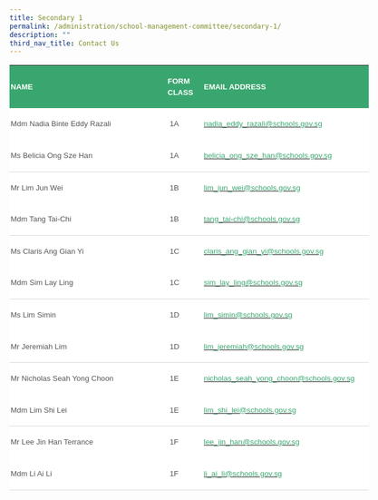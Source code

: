 ```yaml
---
title: Secondary 1
permalink: /administration/school-management-committee/secondary-1/
description: ""
third_nav_title: Contact Us
---
```

<table style="width:475.6pt;background:white;border-collapse:collapse;mso-yfti-tbllook:
 1184;mso-padding-alt:0in 0in 0in 0in" width="634" cellpadding="0" cellspacing="0" border="0" class="MsoNormalTable"><tbody><tr style="mso-yfti-irow:0;mso-yfti-firstrow:yes"><td style="width:204.75pt;background:#3AA66F;padding:1.5pt 1.5pt 1.5pt 1.5pt" width="273"><p style="line-height:14.7pt" class="MsoNormal"><b><span style="font-size:10.0pt;
  font-family:&quot;Arial&quot;,sans-serif;color:white;text-transform:uppercase">NAME</span></b></p></td><td style="width:45.0pt;background:#3AA66F;padding:1.5pt 1.5pt 1.5pt 1.5pt" width="60"><p style="line-height:14.7pt" class="MsoNormal"><b><span style="font-size:10.0pt;
  font-family:&quot;Arial&quot;,sans-serif;color:white;text-transform:uppercase">FORM CLASS</span></b></p></td><td style="width:216.75pt;background:#3AA66F;padding:1.5pt 1.5pt 1.5pt 1.5pt" width="289"><p style="line-height:14.7pt" class="MsoNormal"><b><span style="font-size:10.0pt;
  font-family:&quot;Arial&quot;,sans-serif;color:white;text-transform:uppercase">EMAIL ADDRESS</span></b></p></td></tr><tr style="mso-yfti-irow:1"><td style="padding:1.5pt 1.5pt 1.5pt 1.5pt"><p style="line-height:14.7pt" class="MsoNormal"><span style="font-size:10.0pt;
  font-family:&quot;Arial&quot;,sans-serif;color:#565656">Mdm Nadia Binte Eddy Razali</span></p></td><td style="padding:1.5pt 1.5pt 1.5pt 1.5pt"><p style="line-height:14.7pt" class="MsoNormal"><span style="font-size:10.0pt;
  font-family:&quot;Arial&quot;,sans-serif;color:#565656">&nbsp;1A</span></p></td><td style="padding:1.5pt 1.5pt 1.5pt 1.5pt"><p style="line-height:14.7pt" class="MsoNormal"><span style="font-size:10.0pt;
  font-family:&quot;Arial&quot;,sans-serif;color:black;mso-color-alt:windowtext"><a href="mailto:nadia_eddy_razali@schools.gov.sg"><span style="color:#3AA66F;
  text-decoration:none;text-underline:none">nadia_eddy_razali@schools.gov.sg</span></a></span><span style="font-size:10.0pt;font-family:&quot;Arial&quot;,sans-serif;color:#565656">&nbsp;</span></p></td></tr><tr style="mso-yfti-irow:2"><td style="border:none;border-bottom:solid #D9D9D9 1.0pt;mso-border-bottom-themecolor:
  background1;mso-border-bottom-themeshade:217;mso-border-bottom-alt:solid #D9D9D9 .5pt;
  mso-border-bottom-themecolor:background1;mso-border-bottom-themeshade:217;
  padding:1.5pt 1.5pt 1.5pt 1.5pt"><p style="line-height:14.7pt" class="MsoNormal"><span style="font-size:10.0pt;
  font-family:&quot;Arial&quot;,sans-serif;color:#565656">Ms Belicia Ong Sze Han</span></p></td><td style="border:none;border-bottom:solid #D9D9D9 1.0pt;mso-border-bottom-themecolor:
  background1;mso-border-bottom-themeshade:217;mso-border-bottom-alt:solid #D9D9D9 .5pt;
  mso-border-bottom-themecolor:background1;mso-border-bottom-themeshade:217;
  padding:1.5pt 1.5pt 1.5pt 1.5pt"><p style="line-height:14.7pt" class="MsoNormal"><span style="font-size:10.0pt;
  font-family:&quot;Arial&quot;,sans-serif;color:#565656">&nbsp;1A</span></p></td><td style="border:none;border-bottom:solid #D9D9D9 1.0pt;mso-border-bottom-themecolor:
  background1;mso-border-bottom-themeshade:217;mso-border-bottom-alt:solid #D9D9D9 .5pt;
  mso-border-bottom-themecolor:background1;mso-border-bottom-themeshade:217;
  padding:1.5pt 1.5pt 1.5pt 1.5pt"><p style="line-height:14.7pt" class="MsoNormal"><span style="font-size:10.0pt;
  font-family:&quot;Arial&quot;,sans-serif;color:black;mso-color-alt:windowtext"><a href="mailto:belicia_ong_sze_han@schools.gov.sg"><span style="color:#3AA66F;
  text-decoration:none;text-underline:none">belicia_ong_sze_han@schools.gov.sg</span></a></span><span style="font-size:10.0pt;font-family:&quot;Arial&quot;,sans-serif;color:#565656"></span></p></td></tr><tr style="mso-yfti-irow:3"><td style="border:none;mso-border-top-alt:solid #D9D9D9 .5pt;mso-border-top-themecolor:
  background1;mso-border-top-themeshade:217;padding:1.5pt 1.5pt 1.5pt 1.5pt"><p style="line-height:14.7pt" class="MsoNormal"><span style="font-size:10.0pt;
  font-family:&quot;Arial&quot;,sans-serif;color:#565656">Mr Lim Jun Wei&nbsp;&nbsp; &nbsp;&nbsp;&nbsp; &nbsp;&nbsp;&nbsp; &nbsp;&nbsp;&nbsp; &nbsp;&nbsp;&nbsp; &nbsp;</span></p></td><td style="border:none;mso-border-top-alt:solid #D9D9D9 .5pt;mso-border-top-themecolor:
  background1;mso-border-top-themeshade:217;padding:1.5pt 1.5pt 1.5pt 1.5pt"><p style="line-height:14.7pt" class="MsoNormal"><span style="font-size:10.0pt;
  font-family:&quot;Arial&quot;,sans-serif;color:#565656">&nbsp;1B</span></p></td><td style="border:none;mso-border-top-alt:solid #D9D9D9 .5pt;mso-border-top-themecolor:
  background1;mso-border-top-themeshade:217;padding:1.5pt 1.5pt 1.5pt 1.5pt"><p style="line-height:14.7pt" class="MsoNormal"><span style="font-size:10.0pt;
  font-family:&quot;Arial&quot;,sans-serif;color:black;mso-color-alt:windowtext"><a href="mailto:lim_jun_wei@schools.gov.sg"><span style="color:#3AA66F;
  text-decoration:none;text-underline:none">lim_jun_wei@schools.gov.sg</span></a></span><span style="font-size:10.0pt;font-family:&quot;Arial&quot;,sans-serif;color:#565656"></span></p></td></tr><tr style="mso-yfti-irow:4"><td style="border:none;border-bottom:solid #D9D9D9 1.0pt;mso-border-bottom-themecolor:
  background1;mso-border-bottom-themeshade:217;mso-border-bottom-alt:solid #D9D9D9 .5pt;
  mso-border-bottom-themecolor:background1;mso-border-bottom-themeshade:217;
  padding:1.5pt 1.5pt 1.5pt 1.5pt"><p style="line-height:14.7pt" class="MsoNormal"><span style="font-size:10.0pt;
  font-family:&quot;Arial&quot;,sans-serif;color:#565656">Mdm Tang Tai-Chi&nbsp;&nbsp; &nbsp;&nbsp;&nbsp; &nbsp;&nbsp;&nbsp; &nbsp;</span></p></td><td style="border:none;border-bottom:solid #D9D9D9 1.0pt;mso-border-bottom-themecolor:
  background1;mso-border-bottom-themeshade:217;mso-border-bottom-alt:solid #D9D9D9 .5pt;
  mso-border-bottom-themecolor:background1;mso-border-bottom-themeshade:217;
  padding:1.5pt 1.5pt 1.5pt 1.5pt"><p style="line-height:14.7pt" class="MsoNormal"><span style="font-size:10.0pt;
  font-family:&quot;Arial&quot;,sans-serif;color:#565656">&nbsp;1B</span></p></td><td style="border:none;border-bottom:solid #D9D9D9 1.0pt;mso-border-bottom-themecolor:
  background1;mso-border-bottom-themeshade:217;mso-border-bottom-alt:solid #D9D9D9 .5pt;
  mso-border-bottom-themecolor:background1;mso-border-bottom-themeshade:217;
  padding:1.5pt 1.5pt 1.5pt 1.5pt"><p style="line-height:14.7pt" class="MsoNormal"><span style="font-size:10.0pt;
  font-family:&quot;Arial&quot;,sans-serif;color:black;mso-color-alt:windowtext"><a href="mailto:tang_tai-chi@schools.gov.sg"><span style="color:#3AA66F;
  text-decoration:none;text-underline:none">tang_tai-chi@schools.gov.sg</span></a></span><span style="font-size:10.0pt;font-family:&quot;Arial&quot;,sans-serif;color:#565656"></span></p></td></tr><tr style="mso-yfti-irow:5"><td style="border:none;mso-border-top-alt:solid #D9D9D9 .5pt;mso-border-top-themecolor:
  background1;mso-border-top-themeshade:217;padding:1.5pt 1.5pt 1.5pt 1.5pt"><p style="line-height:14.7pt" class="MsoNormal"><span style="font-size:10.0pt;
  font-family:&quot;Arial&quot;,sans-serif;color:#565656">Ms Claris Ang Gian Yi&nbsp;&nbsp; &nbsp;&nbsp;&nbsp; &nbsp;</span></p></td><td style="border:none;mso-border-top-alt:solid #D9D9D9 .5pt;mso-border-top-themecolor:
  background1;mso-border-top-themeshade:217;padding:1.5pt 1.5pt 1.5pt 1.5pt"><p style="line-height:14.7pt" class="MsoNormal"><span style="font-size:10.0pt;
  font-family:&quot;Arial&quot;,sans-serif;color:#565656">&nbsp;1C</span></p></td><td style="border:none;mso-border-top-alt:solid #D9D9D9 .5pt;mso-border-top-themecolor:
  background1;mso-border-top-themeshade:217;padding:1.5pt 1.5pt 1.5pt 1.5pt"><p style="line-height:14.7pt" class="MsoNormal"><span style="font-size:10.0pt;
  font-family:&quot;Arial&quot;,sans-serif;color:black;mso-color-alt:windowtext"><a href="mailto:claris_ang_gian_yi@schools.gov.sg"><span style="color:#3AA66F;
  text-decoration:none;text-underline:none">claris_ang_gian_yi@schools.gov.sg</span></a></span><span style="font-size:10.0pt;font-family:&quot;Arial&quot;,sans-serif;color:#565656"></span></p></td></tr><tr style="mso-yfti-irow:6"><td style="border:none;border-bottom:solid #D9D9D9 1.0pt;mso-border-bottom-themecolor:
  background1;mso-border-bottom-themeshade:217;mso-border-bottom-alt:solid #D9D9D9 .5pt;
  mso-border-bottom-themecolor:background1;mso-border-bottom-themeshade:217;
  padding:1.5pt 1.5pt 1.5pt 1.5pt"><p style="line-height:14.7pt" class="MsoNormal"><span style="font-size:10.0pt;
  font-family:&quot;Arial&quot;,sans-serif;color:#565656">Mdm Sim Lay Ling</span></p></td><td style="border:none;border-bottom:solid #D9D9D9 1.0pt;mso-border-bottom-themecolor:
  background1;mso-border-bottom-themeshade:217;mso-border-bottom-alt:solid #D9D9D9 .5pt;
  mso-border-bottom-themecolor:background1;mso-border-bottom-themeshade:217;
  padding:1.5pt 1.5pt 1.5pt 1.5pt"><p style="line-height:14.7pt" class="MsoNormal"><span style="font-size:10.0pt;
  font-family:&quot;Arial&quot;,sans-serif;color:#565656">&nbsp;1C</span></p></td><td style="border:none;border-bottom:solid #D9D9D9 1.0pt;mso-border-bottom-themecolor:
  background1;mso-border-bottom-themeshade:217;mso-border-bottom-alt:solid #D9D9D9 .5pt;
  mso-border-bottom-themecolor:background1;mso-border-bottom-themeshade:217;
  padding:1.5pt 1.5pt 1.5pt 1.5pt"><p style="line-height:14.7pt" class="MsoNormal"><span style="font-size:10.0pt;
  font-family:&quot;Arial&quot;,sans-serif;color:black;mso-color-alt:windowtext"><a href="mailto:sim_lay_ling@schools.gov.sg"><span style="color:#3AA66F;
  text-decoration:none;text-underline:none">sim_lay_ling@schools.gov.sg</span></a></span><span style="font-size:10.0pt;font-family:&quot;Arial&quot;,sans-serif;color:#565656"></span></p></td></tr><tr style="mso-yfti-irow:7"><td style="border:none;mso-border-top-alt:solid #D9D9D9 .5pt;mso-border-top-themecolor:
  background1;mso-border-top-themeshade:217;padding:1.5pt 1.5pt 1.5pt 1.5pt"><p style="line-height:14.7pt" class="MsoNormal"><span style="font-size:10.0pt;
  font-family:&quot;Arial&quot;,sans-serif;color:#565656">Ms Lim Simin&nbsp;&nbsp; &nbsp;</span></p></td><td style="border:none;mso-border-top-alt:solid #D9D9D9 .5pt;mso-border-top-themecolor:
  background1;mso-border-top-themeshade:217;padding:1.5pt 1.5pt 1.5pt 1.5pt"><p style="line-height:14.7pt" class="MsoNormal"><span style="font-size:10.0pt;
  font-family:&quot;Arial&quot;,sans-serif;color:#565656">&nbsp;1D</span></p></td><td style="border:none;mso-border-top-alt:solid #D9D9D9 .5pt;mso-border-top-themecolor:
  background1;mso-border-top-themeshade:217;padding:1.5pt 1.5pt 1.5pt 1.5pt"><p style="line-height:14.7pt" class="MsoNormal"><span style="font-size:10.0pt;
  font-family:&quot;Arial&quot;,sans-serif;color:black;mso-color-alt:windowtext"><a href="mailto:lim_simin@schools.gov.sg"><span style="color:#3AA66F;text-decoration:
  none;text-underline:none">lim_simin@schools.gov.sg</span></a></span><span style="font-size:10.0pt;font-family:&quot;Arial&quot;,sans-serif;color:#565656"></span></p></td></tr><tr style="mso-yfti-irow:8"><td style="border:none;border-bottom:solid #D9D9D9 1.0pt;mso-border-bottom-themecolor:
  background1;mso-border-bottom-themeshade:217;mso-border-bottom-alt:solid #D9D9D9 .5pt;
  mso-border-bottom-themecolor:background1;mso-border-bottom-themeshade:217;
  padding:1.5pt 1.5pt 1.5pt 1.5pt"><p style="line-height:14.7pt" class="MsoNormal"><span style="font-size:10.0pt;
  font-family:&quot;Arial&quot;,sans-serif;color:#565656">Mr Jeremiah Lim</span></p></td><td style="border:none;border-bottom:solid #D9D9D9 1.0pt;mso-border-bottom-themecolor:
  background1;mso-border-bottom-themeshade:217;mso-border-bottom-alt:solid #D9D9D9 .5pt;
  mso-border-bottom-themecolor:background1;mso-border-bottom-themeshade:217;
  padding:1.5pt 1.5pt 1.5pt 1.5pt"><p style="line-height:14.7pt" class="MsoNormal"><span style="font-size:10.0pt;
  font-family:&quot;Arial&quot;,sans-serif;color:#565656">&nbsp;1D</span></p></td><td style="border:none;border-bottom:solid #D9D9D9 1.0pt;mso-border-bottom-themecolor:
  background1;mso-border-bottom-themeshade:217;mso-border-bottom-alt:solid #D9D9D9 .5pt;
  mso-border-bottom-themecolor:background1;mso-border-bottom-themeshade:217;
  padding:1.5pt 1.5pt 1.5pt 1.5pt"><p style="line-height:14.7pt" class="MsoNormal"><span style="font-size:10.0pt;
  font-family:&quot;Arial&quot;,sans-serif;color:black;mso-color-alt:windowtext"><a href="mailto:lim_jeremiah@schools.gov.sg"><span style="color:#3AA66F;
  text-decoration:none;text-underline:none">lim_jeremiah@schools.gov.sg</span></a></span><span style="font-size:10.0pt;font-family:&quot;Arial&quot;,sans-serif;color:#565656"></span></p></td></tr><tr style="mso-yfti-irow:9"><td style="border:none;mso-border-top-alt:solid #D9D9D9 .5pt;mso-border-top-themecolor:
  background1;mso-border-top-themeshade:217;padding:1.5pt 1.5pt 1.5pt 1.5pt"><p style="line-height:14.7pt" class="MsoNormal"><span style="font-size:10.0pt;
  font-family:&quot;Arial&quot;,sans-serif;color:#565656">Mr Nicholas Seah Yong Choon&nbsp; &nbsp;</span></p></td><td style="border:none;mso-border-top-alt:solid #D9D9D9 .5pt;mso-border-top-themecolor:
  background1;mso-border-top-themeshade:217;padding:1.5pt 1.5pt 1.5pt 1.5pt"><p style="line-height:14.7pt" class="MsoNormal"><span style="font-size:10.0pt;
  font-family:&quot;Arial&quot;,sans-serif;color:#565656">&nbsp;1E</span></p></td><td style="border:none;mso-border-top-alt:solid #D9D9D9 .5pt;mso-border-top-themecolor:
  background1;mso-border-top-themeshade:217;padding:1.5pt 1.5pt 1.5pt 1.5pt"><p style="line-height:14.7pt" class="MsoNormal"><span style="font-size:10.0pt;
  font-family:&quot;Arial&quot;,sans-serif;color:black;mso-color-alt:windowtext"><a href="mailto:nicholas_seah_yong_choon@schools.gov.sg"><span style="color:
  #3AA66F;text-decoration:none;text-underline:none">nicholas_seah_yong_choon@schools.gov.sg</span></a></span><span style="font-size:10.0pt;font-family:&quot;Arial&quot;,sans-serif;color:#565656"></span></p></td></tr><tr style="mso-yfti-irow:10"><td style="border:none;border-bottom:solid #D9D9D9 1.0pt;mso-border-bottom-themecolor:
  background1;mso-border-bottom-themeshade:217;mso-border-bottom-alt:solid #D9D9D9 .5pt;
  mso-border-bottom-themecolor:background1;mso-border-bottom-themeshade:217;
  padding:1.5pt 1.5pt 1.5pt 1.5pt"><p style="line-height:14.7pt" class="MsoNormal"><span style="font-size:10.0pt;
  font-family:&quot;Arial&quot;,sans-serif;color:#565656">Mdm Lim Shi Lei&nbsp;&nbsp;&nbsp; &nbsp;</span></p></td><td style="border:none;border-bottom:solid #D9D9D9 1.0pt;mso-border-bottom-themecolor:
  background1;mso-border-bottom-themeshade:217;mso-border-bottom-alt:solid #D9D9D9 .5pt;
  mso-border-bottom-themecolor:background1;mso-border-bottom-themeshade:217;
  padding:1.5pt 1.5pt 1.5pt 1.5pt"><p style="line-height:14.7pt" class="MsoNormal"><span style="font-size:10.0pt;
  font-family:&quot;Arial&quot;,sans-serif;color:#565656">&nbsp;1E</span></p></td><td style="border:none;border-bottom:solid #D9D9D9 1.0pt;mso-border-bottom-themecolor:
  background1;mso-border-bottom-themeshade:217;mso-border-bottom-alt:solid #D9D9D9 .5pt;
  mso-border-bottom-themecolor:background1;mso-border-bottom-themeshade:217;
  padding:1.5pt 1.5pt 1.5pt 1.5pt"><p style="line-height:14.7pt" class="MsoNormal"><span style="font-size:10.0pt;
  font-family:&quot;Arial&quot;,sans-serif;color:black;mso-color-alt:windowtext"><a href="mailto:lim_shi_lei@schools.gov.sg"><span style="color:#3AA66F;
  text-decoration:none;text-underline:none">lim_shi_lei@schools.gov.sg</span></a></span><span style="font-size:10.0pt;font-family:&quot;Arial&quot;,sans-serif;color:#565656"></span></p></td></tr><tr style="mso-yfti-irow:11"><td style="border:none;mso-border-top-alt:solid #D9D9D9 .5pt;mso-border-top-themecolor:
  background1;mso-border-top-themeshade:217;padding:1.5pt 1.5pt 1.5pt 1.5pt"><p style="line-height:14.7pt" class="MsoNormal"><span style="font-size:10.0pt;
  font-family:&quot;Arial&quot;,sans-serif;color:#565656">Mr Lee Jin Han Terrance&nbsp;</span></p></td><td style="border:none;mso-border-top-alt:solid #D9D9D9 .5pt;mso-border-top-themecolor:
  background1;mso-border-top-themeshade:217;padding:1.5pt 1.5pt 1.5pt 1.5pt"><p style="line-height:14.7pt" class="MsoNormal"><span style="font-size:10.0pt;
  font-family:&quot;Arial&quot;,sans-serif;color:#565656">&nbsp;1F</span></p></td><td style="border:none;mso-border-top-alt:solid #D9D9D9 .5pt;mso-border-top-themecolor:
  background1;mso-border-top-themeshade:217;padding:1.5pt 1.5pt 1.5pt 1.5pt"><p style="line-height:14.7pt" class="MsoNormal"><span style="font-size:10.0pt;
  font-family:&quot;Arial&quot;,sans-serif;color:black;mso-color-alt:windowtext"><a href="mailto:lee_jin_han@schools.gov.sg"><span style="color:#3AA66F;
  text-decoration:none;text-underline:none">lee_jin_han@schools.gov.sg</span></a></span><span style="font-size:10.0pt;font-family:&quot;Arial&quot;,sans-serif;color:#565656"></span></p></td></tr><tr style="mso-yfti-irow:12;mso-yfti-lastrow:yes"><td style="border:none;border-bottom:solid #D9D9D9 1.0pt;mso-border-bottom-themecolor:
  background1;mso-border-bottom-themeshade:217;mso-border-bottom-alt:solid #D9D9D9 .5pt;
  mso-border-bottom-themecolor:background1;mso-border-bottom-themeshade:217;
  padding:1.5pt 1.5pt 1.5pt 1.5pt"><p style="line-height:14.7pt" class="MsoNormal"><span style="font-size:10.0pt;
  font-family:&quot;Arial&quot;,sans-serif;color:#565656">Mdm Li Ai Li&nbsp;&nbsp; &nbsp;</span></p></td><td style="border:none;border-bottom:solid #D9D9D9 1.0pt;mso-border-bottom-themecolor:
  background1;mso-border-bottom-themeshade:217;mso-border-bottom-alt:solid #D9D9D9 .5pt;
  mso-border-bottom-themecolor:background1;mso-border-bottom-themeshade:217;
  padding:1.5pt 1.5pt 1.5pt 1.5pt"><p style="line-height:14.7pt" class="MsoNormal"><span style="font-size:10.0pt;
  font-family:&quot;Arial&quot;,sans-serif;color:#565656">&nbsp;1F</span></p></td><td style="border:none;border-bottom:solid #D9D9D9 1.0pt;mso-border-bottom-themecolor:
  background1;mso-border-bottom-themeshade:217;mso-border-bottom-alt:solid #D9D9D9 .5pt;
  mso-border-bottom-themecolor:background1;mso-border-bottom-themeshade:217;
  padding:1.5pt 1.5pt 1.5pt 1.5pt"><p style="line-height:14.7pt" class="MsoNormal"><span style="font-size:10.0pt;
  font-family:&quot;Arial&quot;,sans-serif;color:black;mso-color-alt:windowtext"><a href="mailto:li_ai_li@schools.gov.sg"><span style="color:#3AA66F;text-decoration:
  none;text-underline:none">li_ai_li@schools.gov.sg</span></a></span><span style="font-size:10.0pt;font-family:&quot;Arial&quot;,sans-serif;color:#565656"></span></p></td></tr></tbody></table>